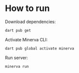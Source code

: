 # How to run

Download dependencies:

```sh
dart pub get
```

Activate Minerva CLI:

```sh
dart pub global activate minerva
```

Run server:

```sh
minerva run
```
